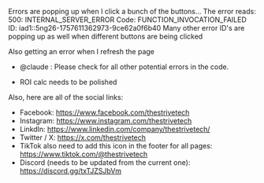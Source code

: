 Errors are popping up when I click a bunch of the buttons... The error reads: 500: INTERNAL_SERVER_ERROR Code: FUNCTION_INVOCATION_FAILED ID: iad1::5ng26-1757611362973-9ce62a0f6b40 Many other error ID's are popping up as well when different buttons are being clicked

Also getting an error when I refresh the page

- @claude : Please check for all other potential errors in the code.

- ROI calc needs to be polished

Also, here are all of the social links:
- Facebook: https://www.facebook.com/thestrivetech 
- Instagram: https://www.instagram.com/thestrivetech
- LinkdIn: https://www.linkedin.com/company/thestrivetech/
- Twitter / X: https://x.com/thestrivetech
- TikTok also need to add this icon in the footer for all pages: https://www.tiktok.com/@thestrivetech
- Discord (needs to be updated from the current one): https://discord.gg/txTJZSJbVm